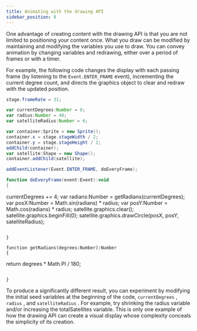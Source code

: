 ```yaml
---
title: Animating with the drawing API
sidebar_position: 8
---
```


One advantage of creating content with the drawing API is that you are not limited to positioning your content once. What you draw can be modified by maintaining and modifying the variables you use to draw. You can convey animation by changing variables and redrawing, either over a period of frames or with a timer.

For example, the following code changes the display with each passing frame (by listening to the `Event.ENTER_FRAME` event), incrementing the current degree count, and directs the graphics object to clear and redraw with the updated position.

```actionscript
stage.frameRate = 31;

var currentDegrees:Number = 0;
var radius:Number = 40;
var satelliteRadius:Number = 6;

var container:Sprite = new Sprite();
container.x = stage.stageWidth / 2;
container.y = stage.stageHeight / 2;
addChild(container);
var satellite:Shape = new Shape();
container.addChild(satellite);

addEventListener(Event.ENTER_FRAME, doEveryFrame);

function doEveryFrame(event:Event):void
{
```
currentDegrees += 4;
var radians:Number = getRadians(currentDegrees);
var posX:Number = Math.sin(radians) * radius;
var posY:Number = Math.cos(radians) * radius;
satellite.graphics.clear();
satellite.graphics.beginFill(0);
satellite.graphics.drawCircle(posX, posY, satelliteRadius);
```

}

function getRadians(degrees:Number):Number
{
```
return degrees * Math.PI / 180;
```

}
```

To produce a significantly different result, you can experiment by modifying the initial seed variables at the beginning of the code, `currentDegrees` , `radius` , and `satelliteRadius` . For example, try shrinking the radius variable and/or increasing the totalSatellites variable. This is only one example of how the drawing API can create a visual display whose complexity conceals the simplicity of its creation.
